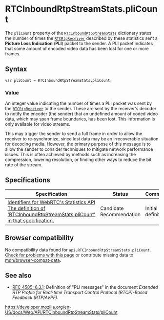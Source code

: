 RTCInboundRtpStreamStats.pliCount
=================================

The `pliCount` property of the [`RTCInboundRtpStreamStats`](../rtcinboundrtpstreamstats) dictionary states the number of times the [`RTCRtpReceiver`](../rtcrtpreceiver) described by these statistics sent a **Picture Loss Indication** (**PLI**) packet to the sender. A PLI packet indicates that some amount of encoded video data has been lost for one or more frames.

Syntax
------

    var pliCount = RTCInboundRtpStreamStats.pliCount;

### Value

An integer value indicating the number of times a PLI packet was sent by the [`RTCRtpReceiver`](../rtcrtpreceiver) to the sender. These are sent by the receiver's decoder to notify the encoder (the sender) that an undefined amount of coded video data, which may span frame boundaries, has been lost. This information is only available for video streams.

This may trigger the sender to send a full frame in order to allow the receiver to re-synchronize, since lost data may be an irrecoverable situation for decoding media. However, the primary purpose of this message is to allow the sender to consider techniques to mitigate network performance issues. This is often achieved by methods such as increasing the compression, lowering resolution, or finding other ways to reduce the bit rate of the stream.

Specifications
--------------

<table><thead><tr class="header"><th>Specification</th><th>Status</th><th>Comment</th></tr></thead><tbody><tr class="odd"><td><a href="https://w3c.github.io/webrtc-stats/#dom-rtcinboundrtpstreamstats-plicount">Identifiers for WebRTC's Statistics API<br />
<span class="small">The definition of 'RTCInboundRtpStreamStats.pliCount' in that specification.</span></a></td><td><span class="spec-cr">Candidate Recommendation</span></td><td>Initial definition.</td></tr></tbody></table>

Browser compatibility
---------------------

No compatibility data found for `api.RTCInboundRtpStreamStats.pliCount`.  
[Check for problems with this page](#on-github) or contribute missing data to [mdn/browser-compat-data](https://github.com/mdn/browser-compat-data).

See also
--------

-   [RFC 4585: 6.3.1](https://tools.ietf.org/html/rfc4585): Definition of "PLI messages" in the document *Extended RTP Profile for Real-time Transport Control Protocol (RTCP)-Based Feedback (RTP/AVPF)*.

<a href="https://developer.mozilla.org/en-US/docs/Web/API/RTCInboundRtpStreamStats/pliCount" class="_attribution-link">https://developer.mozilla.org/en-US/docs/Web/API/RTCInboundRtpStreamStats/pliCount</a>
